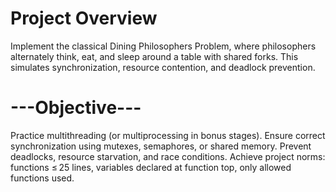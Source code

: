 # Project Overview
Implement the classical Dining Philosophers Problem, where philosophers alternately think, eat, and sleep around a table with shared forks. This simulates synchronization, resource contention, and deadlock prevention. 

# ---Objective---
Practice multithreading (or multiprocessing in bonus stages).
Ensure correct synchronization using mutexes, semaphores, or shared memory.
Prevent deadlocks, resource starvation, and race conditions.
Achieve project norms: functions ≤ 25 lines, variables declared at function top, only allowed functions used. 
